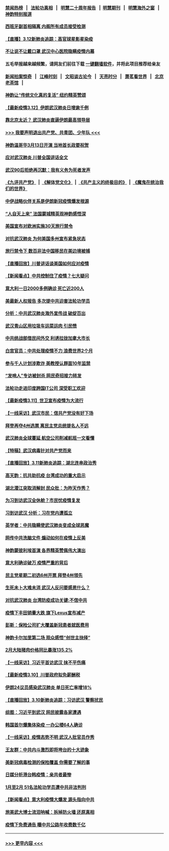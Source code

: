 #### [禁闻热榜](热点新闻.md?=0)  &nbsp;&nbsp;|&nbsp;&nbsp; [法轮功真相](https://github.com/gfw-breaker/truth/blob/master/README.md?=0) &nbsp;&nbsp;|&nbsp;&nbsp; [明慧二十周年报告](https://github.com/gfw-breaker/mh-reports/blob/master/README.md?=0) &nbsp;&nbsp;|&nbsp;&nbsp;[明慧期刊](https://github.com/gfw-breaker/mh-qikan) &nbsp;&nbsp;|&nbsp;&nbsp; [明慧海外之窗](https://github.com/gfw-breaker/mh-news/blob/master/README.md?=0) &nbsp;&nbsp;|&nbsp;&nbsp; [神韵特别报道](https://github.com/gfw-breaker/mh-news/blob/master/shenyun.md?=0)
#### [西班牙副首相隔离 内阁所有成员接受检测](../pages/nf4514/n11935473.md?t=03122231) 
#### [【直播】3.12新肺炎追踪：高官球星影星染疫](../pages/nf4514/n11935368.md?t=03122231) 
#### [不让说不让戴口罩 武汉中心医院隐瞒疫情内幕](../pages/nf4514/n11934980.md?t=03122231) 
#### 五毛举报越来越频繁，请网友们前往下载 [一键翻墙软件](https://github.com/gfw-breaker/ssr-accounts)，并将此项目推荐给亲友
#### [新闻拍案惊奇](https://github.com/gfw-breaker/banned-news/blob/master/pages/link4.md) &nbsp;&nbsp;|&nbsp;&nbsp; [江峰时刻](https://github.com/gfw-breaker/banned-news/blob/master/pages/link4.md) &nbsp;&nbsp;|&nbsp;&nbsp; [文昭谈古论今](https://github.com/gfw-breaker/banned-news/blob/master/pages/link4.md) &nbsp;&nbsp;|&nbsp;&nbsp; [天亮时分](https://github.com/gfw-breaker/banned-news/blob/master/pages/link4.md) &nbsp;&nbsp;|&nbsp;&nbsp; [萧茗看世界](https://github.com/gfw-breaker/banned-news/blob/master/pages/link4.md) &nbsp;&nbsp;|&nbsp;&nbsp; [北京老茶馆](https://github.com/gfw-breaker/banned-news/blob/master/pages/link4.md) &nbsp;&nbsp;|&nbsp;&nbsp; 
#### [神韵让“传统文化真的复活” 纽约精英赞颂](../pages/nf4514/n11935011.md?t=03122231) 
#### [【最新疫情3.12】伊朗武汉肺炎日增逾千例](../pages/nf4514/n11933628.md?t=03122231) 
#### [靠北京太近？ 武汉肺炎直逼伊朗最高领导层](../pages/nf4514/n11933475.md?t=03122231) 
#### [>>> 我要声明退出共产党、共青团、少年队 <<<](https://github.com/begood0513/goodnews/blob/master/quit/letter.md) 
#### [神韵温哥华3月13日开演 当地首长政要祝贺](../pages/nf4514/n11933782.md?t=03122231) 
#### [应对武汉肺炎 川普全国讲话全文](../pages/nf4514/n11934150.md?t=03122231) 
#### [武汉90后拒绝再沉默：我有义务为死者发声](../pages/nf4514/n11934044.md?t=03122231) 
#### [《九评共产党》](https://github.com/begood0513/9ping.md/blob/master/README.md) &nbsp;|&nbsp; [《解体党文化》](../../../../jtdwh.md/blob/master/README.md)  &nbsp;|&nbsp; [《共产主义的终极目的》](../../../../gczydzjmd.md/blob/master/README.md) &nbsp;|&nbsp; [《魔鬼在统治我们的世界》](../../../../mgztzwmdsj.md/blob/master/README.md) 
#### [中伊战略伙伴关系是伊朗新冠疫情爆发根源](../pages/nf4514/n11933637.md?t=03122231) 
#### [“人自天上来” 法国蒙城精英观神韵感悟深](../pages/nf4514/n11933874.md?t=03122231) 
#### [美国宣布对欧洲实施30天旅行禁令](../pages/nf4514/n11933815.md?t=03122231) 
#### [对抗武汉肺炎 为何美国多州宣布紧急状态](../pages/nf4514/n11933167.md?t=03122231) 
#### [旅行禁令下 数百非法中国移民在美边境被捕](../pages/nf4514/n11933581.md?t=03122231) 
#### [【直播回放】川普讲话谈美国如何应对疫情](../pages/nf4514/n11933533.md?t=03122231) 
#### [【新闻看点】中共控制住了疫情？七大疑问](../pages/nf4514/n11933407.md?t=03122231) 
#### [意大利一日2000多例确诊 死亡近200人](../pages/nf4514/n11933484.md?t=03122231) 
#### [美最新人权报告 多次提中共迫害法轮功学员](../pages/nf4514/n11933487.md?t=03122231) 
#### [分析：中共武汉肺炎海外宣传战 破绽百出](../pages/nf4514/n11933338.md?t=03122231) 
#### [武汉青山区用垃圾车运菜运肉 引民愤](../pages/nf4514/n11933129.md?t=03122231) 
#### [中共统战部借民间外交 利诱拉拢加拿大市长](../pages/nf4514/n11930745.md?t=03122231) 
#### [白宫官员：中共处理疫情不力 浪费世界2个月](../pages/nf4514/n11932744.md?t=03122231) 
#### [参与千人计划涉欺诈 美教授认罪面10年监禁](../pages/nf4514/n11932927.md?t=03122231) 
#### [“发哨人”专访被封杀 网民奇招接力转发](../pages/nf4514/n11932830.md?t=03122231) 
#### [法轮功走进印度跨国IT公司 深受职工欢迎](../pages/nf4514/n11932395.md?t=03122231) 
#### [【最新疫情3.11】世卫宣布疫情为大流行](../pages/nf4514/n11931046.md?t=03122231) 
#### [【一线采访】武汉市民：信共产党没有好下场](../pages/nf4514/n11932623.md?t=03122231) 
#### [拜登再夺4州选票 离民主党总统提名人不远](../pages/nf4514/n11932668.md?t=03122231) 
#### [武汉肺炎全球蔓延 航空公司削减航班一文看懂](../pages/nf4514/n11927605.md?t=03122231) 
#### [【特稿】武汉病毒针对共产党而来](../pages/nf4514/n11928818.md?t=03122231) 
#### [【直播回放】3.11新肺炎追踪：湖北连串政治秀](../pages/nf4514/n11932373.md?t=03122231) 
#### [高天韵：抗共助抗疫 台湾成功的重大启示](../pages/nf4514/n11929297.md?t=03122231) 
#### [湖北潜江突取消解封 民众批：为昨天作秀？](../pages/nf4514/n11931718.md?t=03122231) 
#### [为习到访武汉全休舱？市民忧疫情复发](../pages/nf4514/n11932065.md?t=03122231) 
#### [习到访武汉 分析：习在党内遭孤立](../pages/nf4514/n11927475.md?t=03122231) 
#### [英学者：中共隐瞒使武汉肺炎变成全球恶魔](../pages/nf4514/n11930463.md?t=03122231) 
#### [网传中共洗脑文件 煽动如何在疫情上反美](../pages/nf4514/n11930766.md?t=03122231) 
#### [神韵蒙彼利埃首演 各界精英赞佩伟大演出](../pages/nf4514/n11931291.md?t=03122231) 
#### [意大利确诊破万 疫情严重的背后](../pages/nf4514/n11929614.md?t=03122231) 
#### [民主党星期二初选6州开票 拜登4州领先](../pages/nf4514/n11931114.md?t=03122231) 
#### [生死未卜大难未消 武汉人反问要感恩什么？](../pages/nf4514/n11930315.md?t=03122231) 
#### [对抗武汉肺炎 台湾防疫成功关键:不信中共](../pages/nf4514/n11930955.md?t=03122231) 
#### [疫情下丰田销量大跌 旗下Lexus宣布减产](../pages/nf4514/n11930956.md?t=03122231) 
#### [彭斯：保险公司扩大覆盖新冠患者就医费用](../pages/nf4514/n11930726.md?t=03122231) 
#### [神韵卡尔加里第二场 观众感悟“创世主抉择”](../pages/nf4514/n11930593.md?t=03122231) 
#### [2月大陆猪肉价格同比暴涨135.2%](../pages/nf4514/n11930349.md?t=03122231) 
#### [【一线采访】习近平首访武汉 抹不平伤痛](../pages/nf4514/n11929748.md?t=03122231) 
#### [【最新疫情3.10】川普政府拟免薪酬税](../pages/nf4514/n11928415.md?t=03122231) 
#### [伊朗24议员感染武汉肺炎 单日死亡率增18%](../pages/nf4514/n11930297.md?t=03122231) 
#### [【直播回放】3.10新肺炎追踪：习访武汉 警察扰民](../pages/nf4514/n11929844.md?t=03122231) 
#### [组图：习近平到武汉 网民披露各家遭遇](../pages/nf4514/n11929515.md?t=03122231) 
#### [韩国首尔爆集体染疫 一办公楼64人确诊](../pages/nf4514/n11929491.md?t=03122231) 
#### [【一线采访】疫情态势不明 武汉人批官员作秀](../pages/nf4514/n11929203.md?t=03122231) 
#### [王友群：中共内斗激烈即将垮台的十大迹象](../pages/nf4514/n11928102.md?t=03122231) 
#### [美新冠病毒检测的保险覆盖 你需要了解的事](../pages/nf4514/n11928755.md?t=03122231) 
#### [日媒分析港台韩疫情：亲共者最惨](../pages/nf4514/n11928776.md?t=03122231) 
#### [1月至2月 51名法轮功学员遭中共非法判刑](../pages/nf4514/n11926962.md?t=03122231) 
#### [【新闻看点】意大利疫情大爆发 源头指向中共](../pages/nf4514/n11927780.md?t=03122231) 
#### [旅美武大博士流泪呐喊：拆掉防火墙 还原真相](../pages/nf4514/n11928097.md?t=03122231) 
#### [疫情下免费通告 曝中共公路年收费数千亿](../pages/nf4514/n11927379.md?t=03122231) 

----
#### [ >>> 更早内容 <<< ](../indexes/nf4514-earlier.md)
